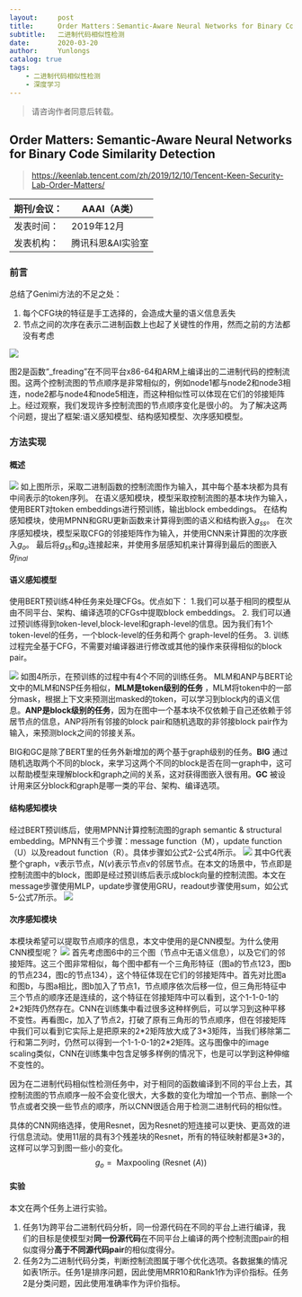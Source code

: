 ```yaml
---
layout:     post
title:      Order Matters：Semantic-Aware Neural Networks for Binary Code Similarity Detection阅读笔记
subtitle:   二进制代码相似性检测
date:       2020-03-20
author:     Yunlongs
catalog: true
tags:
    - 二进制代码相似性检测
    - 深度学习
---
```


>请咨询作者同意后转载。


## Order Matters: Semantic-Aware Neural Networks for Binary Code Similarity Detection
>https://keenlab.tencent.com/zh/2019/12/10/Tencent-Keen-Security-Lab-Order-Matters/

|期刊/会议： |AAAI（A类）|
| ---|---|
|发表时间：|2019年12月|
|发表机构：|腾讯科恩&AI实验室|

### 前言
总结了Genimi方法的不足之处：
1. 每个CFG块的特征是手工选择的，会造成大量的语义信息丢失
2. 节点之间的次序在表示二进制函数上也起了关键性的作用，然而之前的方法都没有考虑

![](https://yunlongs-1253041399.cos.ap-chengdu.myqcloud.com/image/Similary_Detection/10.png)

图2是函数“_freading”在不同平台x86-64和ARM上编译出的二进制代码的控制流图。这两个控制流图的节点顺序是非常相似的，例如node1都与node2和node3相连，node2都与node4和node5相连，而这种相似性可以体现在它们的邻接矩阵上。经过观察，我们发现许多控制流图的节点顺序变化是很小的。
为了解决这两个问题，提出了框架:语义感知模型、结构感知模型、次序感知模型。

### 方法实现
#### 概述
![](https://yunlongs-1253041399.cos.ap-chengdu.myqcloud.com/image/Similary_Detection/11.png)
如上图所示，采取二进制函数的控制流图作为输入，其中每个基本块都为具有中间表示的token序列。
在语义感知模块，模型采取控制流图的基本块作为输入，使用BERT对token embeddings进行预训练，输出block embeddings。
在结构感知模块，使用MPNN和GRU更新函数来计算得到图的语义和结构嵌入$g_{ss}$。
在次序感知模块，模型采取CFG的邻接矩阵作为输入，并使用CNN来计算图的次序嵌入$g_o$。
最后将$g_{ss}$和$g_o$连接起来，并使用多层感知机来计算得到最后的图嵌入$g_{final}$

#### 语义感知模型
使用BERT预训练4种任务来处理CFGs。优点如下：
1.我们可以基于相同的模型从由不同平台、架构、编译选项的CFGs中提取block embeddings。
2. 我们可以通过预训练得到token-level,block-level和graph-level的信息。因为我们有1个token-level的任务，一个block-level的任务和两个 graph-level的任务。
3. 训练过程完全基于CFG，不需要对编译器进行修改或其他的操作来获得相似的block pair。

![](https://yunlongs-1253041399.cos.ap-chengdu.myqcloud.com/image/Similary_Detection/12.png)
如图4所示，在预训练的过程中有4个不同的训练任务。
MLM和ANP与BERT论文中的MLM和NSP任务相似，**MLM是token级别的任务** ，MLM将token中的一部分mask，根据上下文来预测出masked的token，可以学习到block内的语义信息。**ANP是block级别的任务**，因为在图中一个基本块不仅依赖于自己还依赖于邻居节点的信息，ANP将所有邻接的block pair和随机选取的非邻接block pair作为输入，来预测block之间的邻接关系。

BIG和GC是除了BERT里的任务外新增加的两个基于graph级别的任务。**BIG** 通过随机选取两个不同的block，来学习这两个不同的block是否在同一graph中，这可以帮助模型来理解block和graph之间的关系，这对获得图嵌入很有用。**GC** 被设计用来区分block和graph是哪一类的平台、架构、编译选项。

#### 结构感知模块
经过BERT预训练后，使用MPNN计算控制流图的graph semantic & structural embedding。MPNN有三个步骤：message function（M），update function（U）以及readout function（R）。具体步骤如公式2-公式4所示。
![](https://yunlongs-1253041399.cos.ap-chengdu.myqcloud.com/image/Similary_Detection/13.png)
其中G代表整个graph，v表示节点，$N(v)$表示节点v的邻居节点。在本文的场景中，节点即是控制流图中的block，图即是经过预训练后表示成block向量的控制流图。本文在message步骤使用MLP，update步骤使用GRU，readout步骤使用sum，如公式5-公式7所示。
![](https://yunlongs-1253041399.cos.ap-chengdu.myqcloud.com/image/Similary_Detection/14.png)

#### 次序感知模块

本模块希望可以提取节点顺序的信息，本文中使用的是CNN模型。为什么使用CNN模型呢？
![](https://yunlongs-1253041399.cos.ap-chengdu.myqcloud.com/image/Similary_Detection/15.png)
首先考虑图6中的三个图（节点中无语义信息），以及它们的邻接矩阵。这三个图非常相似，每个图中都有一个三角形特征（图a的节点123，图b的节点234，图c的节点134），这个特征体现在它们的邻接矩阵中。首先对比图a和图b，与图a相比，图b加入了节点1，节点顺序依次后移一位，但三角形特征中三个节点的顺序还是连续的，这个特征在邻接矩阵中可以看到，这个1-1-0-1的2\*2矩阵仍然存在。CNN在训练集中看过很多这种样例后，可以学习到这种平移不变性。再看图c，加入了节点2，打破了原有三角形的节点顺序，但在邻接矩阵中我们可以看到它实际上是把原来的2\*2矩阵放大成了3\*3矩阵，当我们移除第二行和第二列时，仍然可以得到一个1-1-0-1的2\*2矩阵。这与图像中的image scaling类似，CNN在训练集中包含足够多样例的情况下，也是可以学到这种伸缩不变性的。

因为在二进制代码相似性检测任务中，对于相同的函数编译到不同的平台上去，其控制流图的节点顺序一般不会变化很大，大多数的变化为增加一个节点、删除一个节点或者交换一些节点的顺序，所以CNN很适合用于检测二进制代码的相似性。


具体的CNN网络选择，使用Resnet，因为Resnet的短连接可以更快、更高效的进行信息流动。使用11层的具有3个残差块的Resnet，所有的特征映射都是3\*3的，这样可以学习到图一些小的变化。
$$\left.g_{o}=\text { Maxpooling (Resnet }(A)\right)$$

#### 实验
本文在两个任务上进行实验。
1. 任务1为跨平台二进制代码分析，同一份源代码在不同的平台上进行编译，我们的目标是使模型对**同一份源代码**在不同平台上编译的两个控制流图pair的相似度得分**高于不同源代码pair**的相似度得分。
2. 任务2为二进制代码分类，判断控制流图属于哪个优化选项。各数据集的情况如表1所示。任务1是排序问题，因此使用MRR10和Rank1作为评价指标。任务2是分类问题，因此使用准确率作为评价指标。
